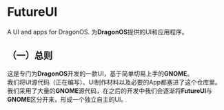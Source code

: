 # FutureUI
A UI and apps for DragonOS.
为**DragonOS**提供的UI和应用程序。

## （一）总则

这是专门为**DragonOS**开发的一款UI，基于简单切易上手的**GNOME**。  
我们将UI源代码（正在编写）、UI制作材料以及必要的App都塞进了这个仓库里。  
我们采用了大量的**GNOME**源代码，在之后的开发中我们会逐渐将**FutureUI**与**GNOME**区分开来，形成一个独立自主的UI。
